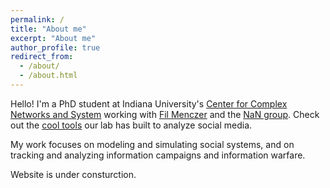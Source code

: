 ```yaml
---
permalink: /
title: "About me"
excerpt: "About me"
author_profile: true
redirect_from: 
  - /about/
  - /about.html
---
```


Hello! I'm a PhD student at Indiana University's [Center for Complex Networks and System](http://cnets.indiana.edu/) working with [Fil Menczer](http://cnets.indiana.edu/fil/) and the [NaN group](http://cnets.indiana.edu/groups/nan/). Check out the [cool tools](https://osome.iuni.iu.edu/tools/) our lab has built to analyze social media.

My work focuses on modeling and simulating social systems, and on tracking and analyzing information campaigns and information warfare.

Website is under consturction. 
